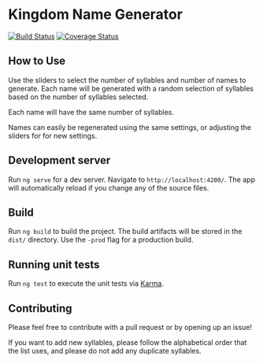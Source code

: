 # Kingdom Name Generator
[![Build Status](https://travis-ci.org/SeanECogan/kingdom-name-gen.svg?branch=master)](https://travis-ci.org/SeanECogan/kingdom-name-gen)
[![Coverage Status](https://coveralls.io/repos/github/SeanECogan/kingdom-name-gen/badge.svg)](https://coveralls.io/github/SeanECogan/kingdom-name-gen)

## How to Use

Use the sliders to select the number of syllables and number of names to generate. Each name will be generated with a random selection of syllables based on the number of syllables selected.

Each name will have the same number of syllables.

Names can easily be regenerated using the same settings, or adjusting the sliders for for new settings.

## Development server

Run `ng serve` for a dev server. Navigate to `http://localhost:4200/`. The app will automatically reload if you change any of the source files.

## Build

Run `ng build` to build the project. The build artifacts will be stored in the `dist/` directory. Use the `-prod` flag for a production build.

## Running unit tests

Run `ng test` to execute the unit tests via [Karma](https://karma-runner.github.io).

## Contributing

Please feel free to contribute with a pull request or by opening up an issue!

If you want to add new syllables, please follow the alphabetical order that the list uses, and please do not add any duplicate syllables.
